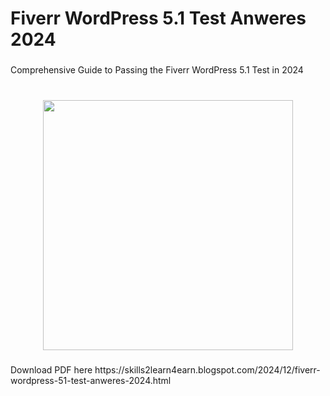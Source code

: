 <h1 align="left">Fiverr WordPress 5.1 Test Anweres 2024</h1>

###

<p align="left">Comprehensive Guide to Passing the Fiverr WordPress 5.1 Test in 2024</p>

###

<br clear="both">

<div align="center">
  <img height="400" src="https://blogger.googleusercontent.com/img/b/R29vZ2xl/AVvXsEgHlBs_u9Q-xKRijXjue6sbPwSLvMtqoCTpBSztpx0rQyzErfAaXCMRx3WjzvJsrbvkHprdndC8FBbbAk6k-5JTPajmD-bCTOsrZDrgNKTX9EN9p7OIGmTgyJhhiIS9PJxg2UUEZXwg5z_fiZDxfaiGUci0Ml_FKZzR3DKvxsGuUxSPfJ8airXNv6HpV6w/w640-h360-rw/Fiverr%20WordPress%205.1%20Test%20Anweres%202024.jpg"  />
</div>

###

<p align="left">Download PDF here https://skills2learn4earn.blogspot.com/2024/12/fiverr-wordpress-51-test-anweres-2024.html</p>

###
